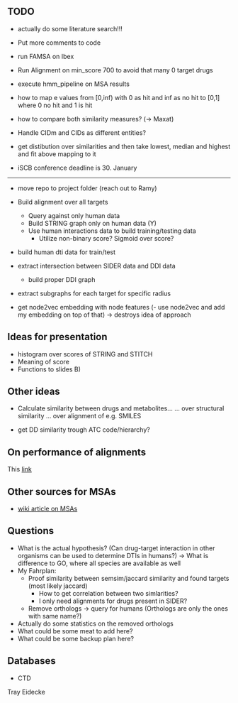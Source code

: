 ## TODO

- actually do some literature search!!!

- Put more comments to code

- run FAMSA on Ibex

- Run Alignment on min_score 700 to avoid that many 0 target drugs
- execute hmm_pipeline on MSA results

- how to map e values from [0,inf) with 0 as hit and inf as no hit to [0,1] where 0 no hit and 1 is hit
- how to compare both similarity measures? (-> Maxat)


- Handle CIDm and CIDs as different entities?

- get distibution over similarities and then take lowest, median and highest and fit above mapping to it

- iSCB conference deadline is 30. January



--------------------------------------------------------------------
- move repo to project folder (reach out to Ramy)

- Build alignment over all targets
  - Query against only human data
  - Build STRING graph only on human data (Y)
  - Use human interactions data to build training/testing data
    - Utilize non-binary score? Sigmoid over score?

- build human dti data for train/test
- extract intersection between SIDER data and DDI data
  - build proper DDI graph

- extract subgraphs for each target for specific radius
- get node2vec embedding with node features
(- use node2vec and add my embedding on top of that) -> destroys idea of approach


## Ideas for presentation
- histogram over scores of STRING and STITCH
- Meaning of score 
- Functions to slides B)


## Other ideas

- Calculate similarity between drugs and metabolites...
	... over structural similarity
	... over alignment of e.g. SMILES

- get DD similarity trough ATC code/hierarchy?

## On performance of alignments

This [link](https://www.ebi.ac.uk/Tools/msa/)

## Other sources for MSAs

- [wiki article on MSAs](https://en.wikipedia.org/wiki/List_of_sequence_alignment_software#Multiple_sequence_alignment)

## Questions

- What is the actual hypothesis? (Can drug-target interaction in other organisms can be used to determine DTIs in humans?) -> What is difference to GO, where all species are available as well
- My Fahrplan:
  - Proof similarity between semsim/jaccard similarity and found targets (most likely jaccard)
    - How to get correlation between two simlarities?
    - I only need alignments for drugs present in SIDER?
  - Remove orthologs -> query for humans (Orthologs are only the ones with same name?)
- Actually do some statistics on the removed orthologs
- What could be some meat to add here?
- What could be some backup plan here?

## Databases

- CTD

Tray Eidecke

